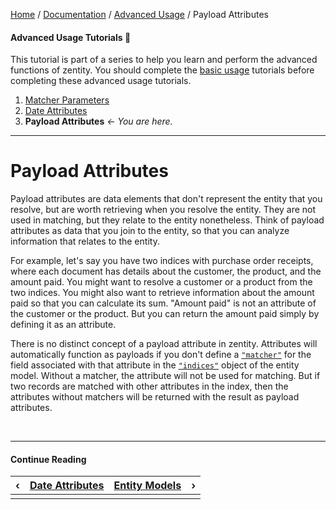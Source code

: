 [Home](/) / [Documentation](/docs) / [Advanced Usage](/docs/advanced-usage) / Payload Attributes


#### <a name="contents"></a>Advanced Usage Tutorials 📖

This tutorial is part of a series to help you learn and perform the advanced
functions of zentity. You should complete the [basic usage](/docs/basic-usage)
tutorials before completing these advanced usage tutorials.

1. [Matcher Parameters](/docs/advanced-usage/matcher-parameters)
2. [Date Attributes](/docs/advanced-usage/date-attributes)
1. **Payload Attributes** *&#8592; You are here.*

---


# <a name="payload-attributes"></a>Payload Attributes

Payload attributes are data elements that don't represent the entity that you
resolve, but are worth retrieving when you resolve the entity. They are not used
in matching, but they relate to the entity nonetheless. Think of payload
attributes as data that you join to the entity, so that you can analyze
information that relates to the entity.

For example, let's say you have two indices with purchase order receipts, where
each document has details about the customer, the product, and the amount paid.
You might want to resolve a customer or a product from the two indices. You
might also want to retrieve information about the amount paid so that you can
calculate its sum. "Amount paid" is not an attribute of the customer or the
product. But you can return the amount paid simply by defining it as an
attribute.

There is no distinct concept of a payload attribute in zentity. Attributes will
automatically function as payloads if you don't define a [`"matcher"`](/docs/entity-models/specification#indices.INDEX_NAME.fields.INDEX_FIELD_NAME.matcher)
for the field associated with that attribute in the [`"indices"`](/docs/entity-models/specification#indices)
object of the entity model. Without a matcher, the attribute will not be used
for matching. But if two records are matched with other attributes in the index,
then the attributes without matchers will be returned with the result as payload
attributes.


&nbsp;

----

#### Continue Reading

|&#8249;|[Date Attributes](/docs/advanced-usage/date-attributes)|[Entity Models](/docs/entity-models)|&#8250;|
|:---|:---|---:|---:|
|    |    |    |    |
